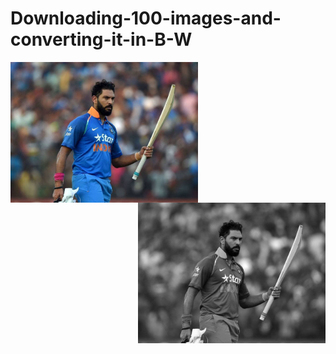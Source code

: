 # Downloading-100-images-and-converting-it-in-B-W

<p align="center">
  <img src="cricketer.png" alt="Image 1" align="left" width="300px">
  <img src="cricketer1.png" alt="Image 2" align="right" width="300px">
</p>
  
